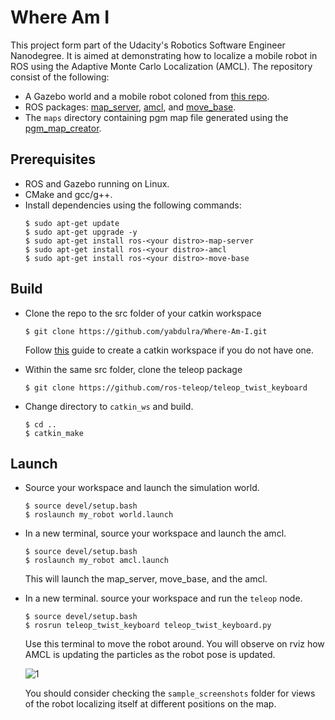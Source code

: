 # Where Am I
This project form part of the Udacity's Robotics Software Engineer Nanodegree. It is aimed at demonstrating how to localize a mobile robot in ROS using the Adaptive Monte Carlo Localization (AMCL). The repository consist of the following:

* A Gazebo world and a mobile robot coloned from [this repo](https://github.com/yabdulra/Go-Chase-It.git).
* ROS packages: [map_server](http://wiki.ros.org/map_server), [amcl](http://wiki.ros.org/amcl), and [move_base](http://wiki.ros.org/move_base).
* The `maps` directory containing pgm map file generated using the [pgm_map_creator](https://github.com/udacity/pgm_map_creator.git).

## Prerequisites
* ROS and Gazebo running on Linux.
* CMake and gcc/g++.
* Install dependencies using the following commands:
    ```
    $ sudo apt-get update
    $ sudo apt-get upgrade -y
    $ sudo apt-get install ros-<your distro>-map-server
    $ sudo apt-get install ros-<your distro>-amcl
    $ sudo apt-get install ros-<your distro>-move-base
    ```

## Build
* Clone the repo to the src folder of your catkin workspace
    ```
    $ git clone https://github.com/yabdulra/Where-Am-I.git
    ```

    Follow [this](http://wiki.ros.org/catkin/Tutorials/create_a_workspace) guide to create a catkin workspace if you do not have one.
* Within the same src folder, clone the teleop package
    ```
    $ git clone https://github.com/ros-teleop/teleop_twist_keyboard
    ```
* Change directory to `catkin_ws` and build.
    ```
    $ cd ..
    $ catkin_make
    ```

## Launch
* Source your workspace and launch the simulation world.
    ```
    $ source devel/setup.bash
    $ roslaunch my_robot world.launch
    ```

* In a new terminal, source your workspace and launch the amcl.
    ```
    $ source devel/setup.bash
    $ roslaunch my_robot amcl.launch
    ```
    This will launch the map_server, move_base, and the amcl.
* In a new terminal. source your workspace and run the `teleop` node.
    ```
    $ source devel/setup.bash
    $ rosrun teleop_twist_keyboard teleop_twist_keyboard.py
    ```
    Use this terminal to move the robot around. You will observe on rviz how AMCL is updating the particles as the robot pose is updated.

    ![1](https://user-images.githubusercontent.com/61895971/181671583-95b88d42-7539-4043-9105-3fe0e1fb2332.png)

    
    You should consider checking the `sample_screenshots` folder for views of the robot localizing itself at different positions on the map.